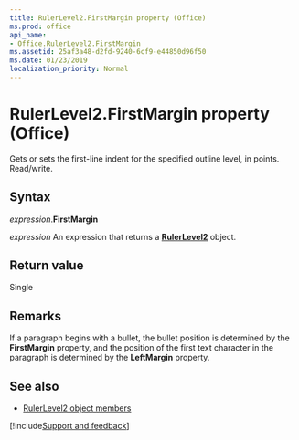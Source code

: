 ```yaml
---
title: RulerLevel2.FirstMargin property (Office)
ms.prod: office
api_name:
- Office.RulerLevel2.FirstMargin
ms.assetid: 25af3a48-d2fd-9240-6cf9-e44850d96f50
ms.date: 01/23/2019
localization_priority: Normal
---
```



# RulerLevel2.FirstMargin property (Office)

Gets or sets the first-line indent for the specified outline level, in points. Read/write.


## Syntax

_expression_.**FirstMargin**

_expression_ An expression that returns a **[RulerLevel2](Office.RulerLevel2.md)** object.


## Return value

Single


## Remarks

If a paragraph begins with a bullet, the bullet position is determined by the **FirstMargin** property, and the position of the first text character in the paragraph is determined by the **LeftMargin** property.


## See also

- [RulerLevel2 object members](overview/Library-Reference/rulerlevel2-members-office.md)



[!include[Support and feedback](~/includes/feedback-boilerplate.md)]
